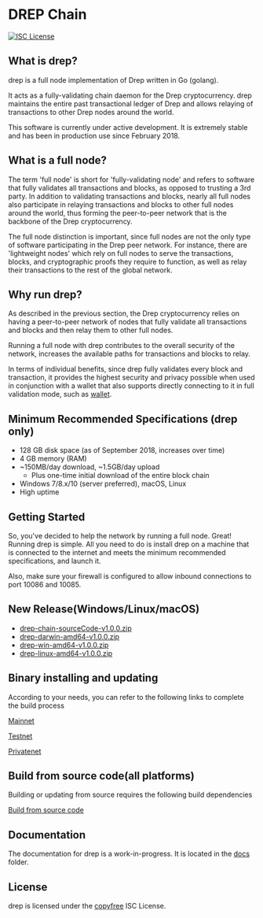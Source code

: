 DREP Chain
====


[![ISC License](https://img.shields.io/badge/license-ISC-blue.svg)](http://copyfree.org)

## What is drep?

drep is a full node implementation of Drep written in Go (golang).

It acts as a fully-validating chain daemon for the Drep cryptocurrency.  drep
maintains the entire past transactional ledger of Drep and allows relaying of
transactions to other Drep nodes around the world.

This software is currently under active development.  It is extremely stable and
has been in production use since February 2018.


## What is a full node?

The term 'full node' is short for 'fully-validating node' and refers to software
that fully validates all transactions and blocks, as opposed to trusting a 3rd
party.  In addition to validating transactions and blocks, nearly all full nodes
also participate in relaying transactions and blocks to other full nodes around
the world, thus forming the peer-to-peer network that is the backbone of the
Drep cryptocurrency.

The full node distinction is important, since full nodes are not the only type
of software participating in the Drep peer network. For instance, there are
'lightweight nodes' which rely on full nodes to serve the transactions, blocks,
and cryptographic proofs they require to function, as well as relay their
transactions to the rest of the global network.

## Why run drep?

As described in the previous section, the Drep cryptocurrency relies on having
a peer-to-peer network of nodes that fully validate all transactions and blocks
and then relay them to other full nodes.

Running a full node with drep contributes to the overall security of the
network, increases the available paths for transactions and blocks to relay.

In terms of individual benefits, since drep fully validates every block and
transaction, it provides the highest security and privacy possible when used in
conjunction with a wallet that also supports directly connecting to it in full
validation mode, such as [wallet](https://drep.top/appdrep1.2.0.apk).

## Minimum Recommended Specifications (drep only)

* 128 GB disk space (as of September 2018, increases over time)
* 4 GB memory (RAM)
* ~150MB/day download, ~1.5GB/day upload
  * Plus one-time initial download of the entire block chain
* Windows 7/8.x/10 (server preferred), macOS, Linux
* High uptime

## Getting Started

So, you've decided to help the network by running a full node.  Great!  Running
drep is simple.  All you need to do is install drep on a machine that is
connected to the internet and meets the minimum recommended specifications, and
launch it.

Also, make sure your firewall is configured to allow inbound connections to port
10086 and 10085.

<a name="Installation" />

## New Release(Windows/Linux/macOS)
- [drep-chain-sourceCode-v1.0.0.zip](https://drep-resources.s3-ap-northeast-1.amazonaws.com/chain/drep-chain-sourceCode-v1.0.0.zip)
- [drep-darwin-amd64-v1.0.0.zip](https://drep-resources.s3-ap-northeast-1.amazonaws.com/chain/drep-darwin-amd64-v1.0.0.zip)
- [drep-win-amd64-v1.0.0.zip](https://drep-resources.s3-ap-northeast-1.amazonaws.com/chain/drep-win-amd64-v1.0.0.zip)
- [drep-linux-amd64-v1.0.0.zip](https://drep-resources.s3-ap-northeast-1.amazonaws.com/chain/drep-linux-amd64-v1.0.0.zip) 


## Binary installing and updating

According to your needs, you can refer to the following links to complete the build process

[Mainnet](http://docs.drep.org/advanced/using-mainnet/) 

[Testnet](http://docs.drep.org/advanced/using-testnet/) 

[Privatenet](http://docs.drep.org/advanced/privatenet/) 


## Build from source code(all platforms)

Building or updating from source requires the following build dependencies

[Build from source code](http://docs.drep.org/advanced/build-sourcecode/) 


## Documentation

The documentation for drep is a work-in-progress.  It is located in the
[docs](http://docs.drep.org) folder.

## License

drep is licensed under the [copyfree](http://copyfree.org) ISC License.

